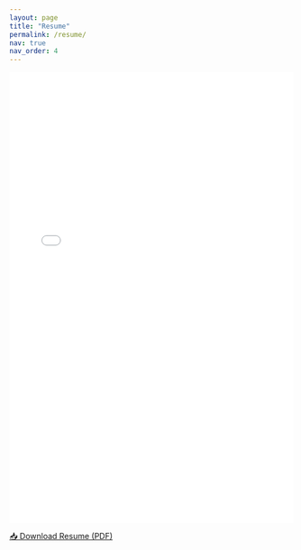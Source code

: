 ```yaml
---
layout: page
title: "Resume"
permalink: /resume/
nav: true
nav_order: 4
---
```


<iframe src="/assets/pdf/Simeng_Li_Resume.pdf" width="100%" height="800px" style="border: none;"></iframe>

<p><a href="/assets/pdf/Simeng_Li_Resume.pdf" download>📥 Download Resume (PDF)</a></p>
